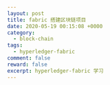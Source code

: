 ```yaml
---
layout: post
title: fabric 搭建区块链项目
date: 2020-05-19 00:15:08 +0000
category:
  - block-chain
tags:
  - hyperledger-fabric
comment: false
reward: false
excerpt: hyperledger-fabric 学习
---
```

